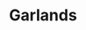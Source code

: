 ---
title: Garlands
description: Creates an effect that simulates filling the grid by wrapping it with garland.  This effect is best suited on megatree type props.
aliases: [/vixen-3-documentation/sequencer/effects/pixel-lighting-effects/garlands/]
---